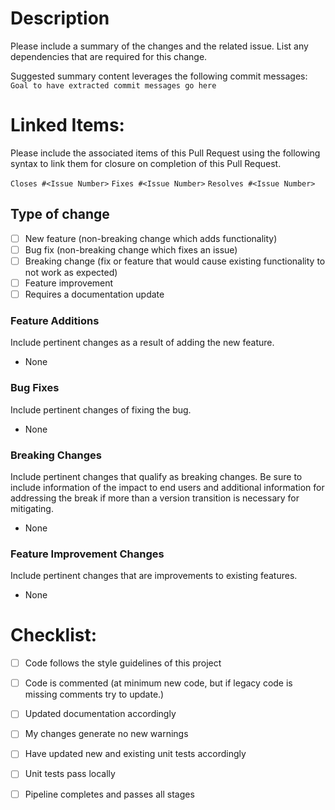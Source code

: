 # Description
Please include a summary of the changes and the related issue. List any dependencies that are required for this change.

Suggested summary content leverages the following commit messages:
`Goal to have extracted commit messages go here`

# Linked Items:
Please include the associated items of this Pull Request using the following syntax to link them for closure on completion of this Pull Request.

`Closes #<Issue Number>`
`Fixes #<Issue Number>`
`Resolves #<Issue Number>`
## Type of change
- [ ] New feature (non-breaking change which adds functionality)
- [ ] Bug fix (non-breaking change which fixes an issue)
- [ ] Breaking change (fix or feature that would cause existing functionality to not work as expected)
- [ ] Feature improvement
- [ ] Requires a documentation update

### Feature Additions
Include pertinent changes as a result of adding the new feature.
- None

### Bug Fixes
Include pertinent changes of fixing the bug.
- None

### Breaking Changes
Include pertinent changes that qualify as breaking changes. Be sure to include information of the impact to end users and additional information for addressing the break if more than a version transition is necessary for mitigating. 
- None

### Feature Improvement Changes
Include pertinent changes that are improvements to existing features.
- None


# Checklist:
- [ ] Code follows the style guidelines of this project
- [ ] Code is commented (at minimum new code, but if legacy code is missing comments try to update.)
- [ ] Updated documentation accordingly
- [ ] My changes generate no new warnings
- [ ] Have updated new and existing unit tests accordingly
- [ ] Unit tests pass locally
- [ ] Pipeline completes and passes all stages


